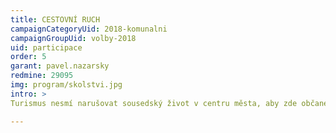 ```yaml
---
title: CESTOVNÍ RUCH
campaignCategoryUid: 2018-komunalni
campaignGroupUid: volby-2018
uid: participace
order: 5
garant: pavel.nazarsky
redmine: 29095
img: program/skolstvi.jpg
intro: > 
Turismus nesmí narušovat sousedský život v centru města, aby zde občané mohli normálně žít a pracovat. Neúnosný hluk a nepořádek v ulicích a v domech s nelegálními apartmány způsobil postupný odliv rezidentů z centra Prahy. Ti, kteří zde chtějí nadále bydlet, se musí účinně bránit bezohlednosti podnikatelů v turistickém ruchu. Nelegální a podvodné podnikání nebudeme trpět. Turistické služby musí dodržovat daná pravidla.

---
```


